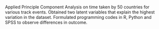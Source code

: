 Applied Principle Component Analysis on time taken by 50 countries for various track events. Obtained two latent variables that explain the highest variation in the dataset. Formulated programming codes in R, Python and SPSS to observe differences in outcome.

